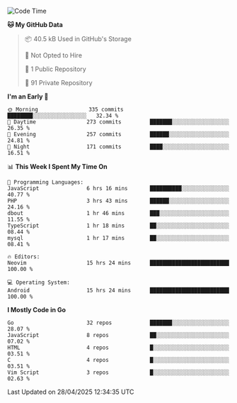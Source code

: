 
<!--START_SECTION:waka-->
![Code Time](http://img.shields.io/badge/Code%20Time-5%2C873%20hrs%2059%20mins-blue)

**🐱 My GitHub Data** 

> 📦 40.5 kB Used in GitHub's Storage 
 > 
> 🚫 Not Opted to Hire
 > 
> 📜 1 Public Repository 
 > 
> 🔑 91 Private Repository 
 > 
**I'm an Early 🐤** 

```text
🌞 Morning                335 commits         ████████░░░░░░░░░░░░░░░░░   32.34 % 
🌆 Daytime                273 commits         ███████░░░░░░░░░░░░░░░░░░   26.35 % 
🌃 Evening                257 commits         ██████░░░░░░░░░░░░░░░░░░░   24.81 % 
🌙 Night                  171 commits         ████░░░░░░░░░░░░░░░░░░░░░   16.51 % 
```


📊 **This Week I Spent My Time On** 

```text
💬 Programming Languages: 
JavaScript               6 hrs 16 mins       ██████████░░░░░░░░░░░░░░░   40.77 % 
PHP                      3 hrs 43 mins       ██████░░░░░░░░░░░░░░░░░░░   24.16 % 
dbout                    1 hr 46 mins        ███░░░░░░░░░░░░░░░░░░░░░░   11.55 % 
TypeScript               1 hr 18 mins        ██░░░░░░░░░░░░░░░░░░░░░░░   08.44 % 
mysql                    1 hr 17 mins        ██░░░░░░░░░░░░░░░░░░░░░░░   08.41 % 

🔥 Editors: 
Neovim                   15 hrs 24 mins      █████████████████████████   100.00 % 

💻 Operating System: 
Android                  15 hrs 24 mins      █████████████████████████   100.00 % 
```

**I Mostly Code in Go** 

```text
Go                       32 repos            ███████░░░░░░░░░░░░░░░░░░   28.07 % 
JavaScript               8 repos             ██░░░░░░░░░░░░░░░░░░░░░░░   07.02 % 
HTML                     4 repos             █░░░░░░░░░░░░░░░░░░░░░░░░   03.51 % 
C                        4 repos             █░░░░░░░░░░░░░░░░░░░░░░░░   03.51 % 
Vim Script               3 repos             █░░░░░░░░░░░░░░░░░░░░░░░░   02.63 % 
```




 Last Updated on 28/04/2025 12:34:35 UTC
<!--END_SECTION:waka-->

